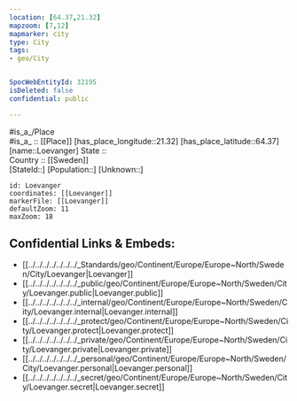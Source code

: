 ```yaml
---
location: [64.37,21.32] 
mapzoom: [7,12] 
mapmarker: city 
type: City
tags:
- geo/City


SpocWebEntityId: 32195
isDeleted: false
confidential: public

---
```

#is_a_/Place  
#is_a_ :: [[Place]] 
[has_place_longitude::21.32] 
[has_place_latitude::64.37] 
[name::Loevanger] 
State ::  
Country :: [[Sweden]]  
[StateId::] 
[Population::] 
[Unknown::] 


```leaflet
id: Loevanger
coordinates: [[Loevanger]] 
markerFile: [[Loevanger]] 
defaultZoom: 11 
maxZoom: 18
```


## Confidential Links & Embeds: 
- [[../../../../../../../_Standards/geo/Continent/Europe/Europe~North/Sweden/City/Loevanger|Loevanger]] 
- [[../../../../../../../_public/geo/Continent/Europe/Europe~North/Sweden/City/Loevanger.public|Loevanger.public]] 
- [[../../../../../../../_internal/geo/Continent/Europe/Europe~North/Sweden/City/Loevanger.internal|Loevanger.internal]] 
- [[../../../../../../../_protect/geo/Continent/Europe/Europe~North/Sweden/City/Loevanger.protect|Loevanger.protect]] 
- [[../../../../../../../_private/geo/Continent/Europe/Europe~North/Sweden/City/Loevanger.private|Loevanger.private]] 
- [[../../../../../../../_personal/geo/Continent/Europe/Europe~North/Sweden/City/Loevanger.personal|Loevanger.personal]] 
- [[../../../../../../../_secret/geo/Continent/Europe/Europe~North/Sweden/City/Loevanger.secret|Loevanger.secret]] 
